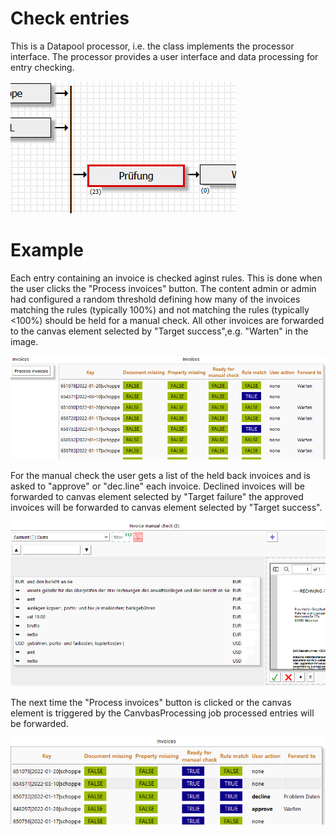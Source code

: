 # Check entries
This is a Datapool processor, i.e. the class implements the processor interface. The processor provides a user interface and data processing for entry checking.

<img src="./assets/2024-05-31_schematic.png"/>

# Example
Each entry containing an invoice is checked aginst rules. This is done when the user clicks the "Process invoices" button. The content admin or admin had configured a random threshold defining how many of the invoices matching the rules (typically 100%) and not matching the rules (typically <100%) should be held for a manual check. All other invoices are forwarded to the canvas element selected by "Target success",e.g. "Warten" in the image.

<img src="./assets/2024-05-31check.png"/>

For the manual check the user gets a list of the held back invoices and is asked to "approve" or "dec.line" each invoice. Declined invoices will be forwarded to canvas element selected by "Target failure" the approved invoices will be forwarded to canvas element selected by "Target success".

<img src="./assets/2024-05-31_user_action.png"/>

The next time the "Process invoices" button is clicked or the canvas element is triggered by the CanvbasProcessing job processed entries will be forwarded.

<img src="./assets/2024-05-31processed.png"/>